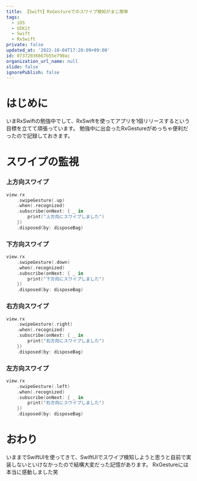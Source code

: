 ```yaml
---
title: 【Swift】RxGestureでのスワイプ検知がまじ簡単
tags:
  - iOS
  - UIKit
  - Swift
  - RxSwift
private: false
updated_at: '2022-10-04T17:20:09+09:00'
id: 07372036667b55e790ac
organization_url_name: null
slide: false
ignorePublish: false
---
```

# はじめに
いまRxSwiftの勉強中でして、RxSwiftを使ってアプリを1個リリースするという目標を立てて頑張っています。
勉強中に出会ったRxGestureがめっちゃ便利だったので記録しておきます。

# スワイプの監視
### 上方向スワイプ
```swift
view.rx
    .swipeGesture(.up)
    .when(.recognized)
    .subscribe(onNext: { _ in
        print("上方向にスワイプしました")
    })
    .disposed(by: disposeBag)
```
### 下方向スワイプ
```swift
view.rx
    .swipeGesture(.down)
    .when(.recognized)
    .subscribe(onNext: { _ in
        print("下方向にスワイプしました")
    })
    .disposed(by: disposeBag)
```
### 右方向スワイプ
```swift
view.rx
    .swipeGesture(.right)
    .when(.recognized)
    .subscribe(onNext: { _ in
        print("右方向にスワイプしました")
    })
    .disposed(by: disposeBag)
```
### 左方向スワイプ
```swift
view.rx
    .swipeGesture(.left)
    .when(.recognized)
    .subscribe(onNext: { _ in
        print("右方向にスワイプしました")
    })
    .disposed(by: disposeBag)
```

# おわり
いままでSwiftUIを使ってきて、SwiftUIでスワイプ検知しようと思うと自前で実装しないといけなかったので結構大変だった記憶があります。
RxGestureには本当に感動しました笑
